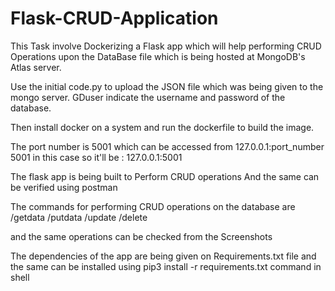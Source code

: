 # Flask-CRUD-Application
This Task involve Dockerizing a Flask app which will help performing CRUD Operations upon the DataBase file which is being hosted at MongoDB's Atlas server.

Use the initial code.py to upload the JSON file which was being given to the mongo server.
GDuser indicate the username and password of the database. 

Then install docker on a system and run the dockerfile to build the image.

The port number is 5001 which can be accessed from 127.0.0.1:port_number 
5001 in this case so it'll be :
127.0.0.1:5001

The flask app is being built to Perform CRUD operations 
And the same can be verified using postman

The commands for performing CRUD operations on the database are
/getdata
/putdata
/update
/delete

and the same operations can be checked from the Screenshots 

The dependencies of the app are being given on Requirements.txt file and the same can be installed using pip3 install -r requirements.txt command in shell
